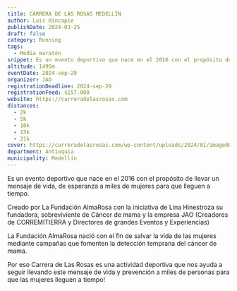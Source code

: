 ```yaml
---
title: CARRERA DE LAS ROSAS MEDELLÍN
author: Luis Hincapie
publishDate: 2024-03-25
draft: false
category: Running
tags:
  - Media maratón
snippet: Es un evento deportivo que nace en el 2016 con el propósito de llevar un mensaje de vida, de esperanza a miles de mujeres para que lleguen a tiempo.
altitude: 1495m
eventDate: 2024-sep-29
organizer: JAO
registrationDeadline: 2024-sep-29
registrationFeed: $157.000
website: https://carreradelasrosas.com
distances:
  - 2k
  - 5k
  - 10k
  - 15k
  - 21k
cover: https://carreradelasrosas.com/wp-content/uploads/2024/01/image00049.jpg
department: Antioquia
municipality: Medellín
---
```


Es un evento deportivo que nace en el 2016 con el propósito de llevar un mensaje de vida, de esperanza a miles de
mujeres para que lleguen a tiempo.

Creado por La Fundación AlmaRosa con la iniciativa de Lina Hinestroza su fundadora, sobreviviente de Cáncer de mama y la
empresa JAO (Creadores de CORREMITIERRA y Directores de grandes Eventos y Experiencias)

La Fundación AlmaRosa nació con el fin de salvar la vida de las mujeres mediante campañas que fomenten la detección
temprana del cáncer de mama.

Por eso Carrera de Las Rosas es una actividad deportiva que nos ayuda a seguir llevando este mensaje de vida y
prevención a miles de personas para que las mujeres lleguen a tiempo!
